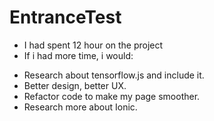 # EntranceTest

- I had spent 12 hour on the project
- If i had more time, i would: 
+ Research about tensorflow.js and include it.
+ Better design, better UX.
+ Refactor code to make my page smoother.
+ Research more about Ionic.
